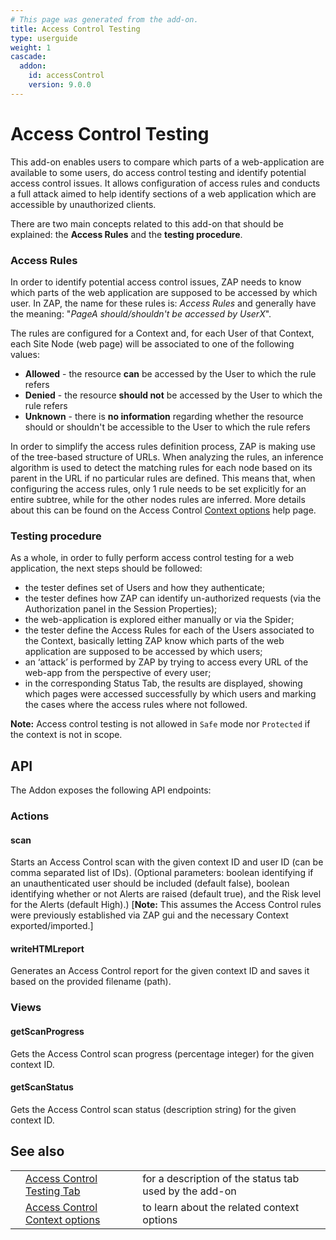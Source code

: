 ```yaml
---
# This page was generated from the add-on.
title: Access Control Testing
type: userguide
weight: 1
cascade:
  addon:
    id: accessControl
    version: 9.0.0
---
```


# Access Control Testing

This add-on enables users to compare which parts of a web-application are available to some users, do access control
testing and identify potential access control issues. It allows configuration of access rules and conducts a full
attack aimed to help identify sections of a web application which are accessible by unauthorized clients.

There are two main concepts related to this add-on that should be explained: the **Access Rules** and the **testing
procedure**.

### Access Rules

In order to identify potential access control issues, ZAP needs to know which parts of the web application are
supposed to be accessed by which user. In ZAP, the name for these rules is: *Access Rules* and generally have
the meaning: "*PageA should/shouldn't be accessed by UserX*".

The rules are configured for a Context and, for each User of that Context, each Site Node (web page) will be
associated to one of the following values:

* **Allowed** - the resource **can** be accessed by the User to which the rule refers
* **Denied** - the resource **should not** be accessed by the User to which the rule refers
* **Unknown** - there is **no information** regarding whether the resource should or shouldn't be accessible to the User to which the rule refers

In order to simplify the access rules definition process, ZAP is making use of the tree-based structure of URLs.
When analyzing the rules, an inference algorithm is used to detect the matching rules for each node based on its
parent in the URL if no particular rules are defined. This means that, when configuring the access rules, only 1
rule needs to be set explicitly for an entire subtree, while for the other nodes rules are inferred. More details
about this can be found on the Access Control [Context options](/docs/desktop/addons/access-control-testing/contextoptions/) help page.

### Testing procedure

As a whole, in order to fully perform access control testing for a web application, the next steps should be
followed:

* the tester defines set of Users and how they authenticate;
* the tester defines how ZAP can identify un-authorized requests (via the Authorization panel in the Session Properties);
* the web-application is explored either manually or via the Spider;
* the tester define the Access Rules for each of the Users associated to the Context, basically letting ZAP know which parts of the web application are supposed to be accessed by which users;
* an ‘attack’ is performed by ZAP by trying to access every URL of the web-app from the perspective of every user;
* in the corresponding Status Tab, the results are displayed, showing which pages were accessed successfully by which users and marking the cases where the access rules where not followed.

**Note:** Access control testing is not allowed in `Safe` mode nor `Protected` if the context is not in scope.

## API

The Addon exposes the following API endpoints:

### Actions

#### scan

Starts an Access Control scan with the given context ID and user ID (can be comma separated list of IDs). (Optional parameters: boolean identifying if an unauthenticated user should be included (default false), boolean identifying whether or not Alerts are raised (default true), and the Risk level for the Alerts (default High).) \[**Note:** This assumes the Access Control rules were previously established via ZAP gui and the necessary Context exported/imported.\]

#### writeHTMLreport

Generates an Access Control report for the given context ID and saves it based on the provided filename (path).

### Views

#### getScanProgress

Gets the Access Control scan progress (percentage integer) for the given context ID.

#### getScanStatus

Gets the Access Control scan status (description string) for the given context ID.

## See also

|   |                                                                                               |                                                        |
|---|-----------------------------------------------------------------------------------------------|--------------------------------------------------------|
|   | [Access Control Testing Tab](/docs/desktop/addons/access-control-testing/tab/)                | for a description of the status tab used by the add-on |
|   | [Access Control Context options](/docs/desktop/addons/access-control-testing/contextoptions/) | to learn about the related context options             |
